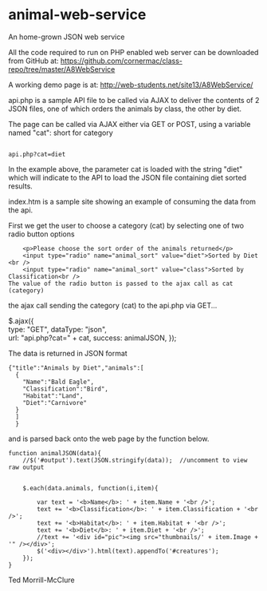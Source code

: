 # animal-web-service
An home-grown JSON web service

All the code required to run on PHP enabled web server can be downloaded from GitHub at:
https://github.com/cornermac/class-repo/tree/master/A8WebService

A working demo page is at:
http://web-students.net/site13/A8WebService/


api.php is a sample API file to be called via AJAX to 
deliver the contents of 2 JSON files, one of which orders the 
animals by class, the other by diet.

The page can be called via AJAX either via GET or POST, using a variable 
named "cat": short for category

<code>
api.php?cat=diet
</code>

In the example above, the parameter cat is loaded with the string "diet" 
which will indicate to the API to load the JSON file containing 
diet sorted results.


index.htm is a sample site showing an example of consuming the data from the api.

First we get the user to choose a category (cat) by selecting one of two radio button options

		<p>Please choose the sort order of the animals returned</p>
		<input type="radio" name="animal_sort" value="diet">Sorted by Diet <br />
		<input type="radio" name="animal_sort" value="class">Sorted by Classification<br />
	The value of the radio button is passed to the ajax call as cat (category)

the ajax call sending the category (cat) to the api.php via GET...

$.ajax({  
		type: "GET",
		dataType: "json",  
		url: "api.php?cat=" + cat,
		success: animalJSON,
	});
	
The data is returned in JSON format

	{"title":"Animals by Diet","animals":[
	  {
		"Name":"Bald Eagle",
		"Classification":"Bird",
		"Habitat":"Land",
		"Diet":"Carnivore"
	  }
	  ]
	  }
	  
and is parsed back onto the web page by the function below.

	function animalJSON(data){
		//$('#output').text(JSON.stringify(data));  //uncomment to view raw output
		
			
		$.each(data.animals, function(i,item){
		
			var text = '<b>Name</b>: ' + item.Name + '<br />';
			text += '<b>Classification</b>: ' + item.Classification + '<br />';
			text += '<b>Habitat</b>: ' + item.Habitat + '<br />';
			text += '<b>Diet</b>: ' + item.Diet + '<br />';
			//text += '<div id="pic"><img src="thumbnails/' + item.Image + '" /></div>';
			$('<div></div>').html(text).appendTo('#creatures');  
		});
	}

Ted Morrill-McClure